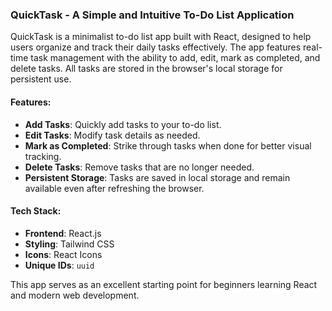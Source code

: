 
### QuickTask - A Simple and Intuitive To-Do List Application

QuickTask is a minimalist to-do list app built with React, designed to help users organize and track their daily tasks effectively. The app features real-time task management with the ability to add, edit, mark as completed, and delete tasks. All tasks are stored in the browser's local storage for persistent use.

#### Features:
- **Add Tasks**: Quickly add tasks to your to-do list.
- **Edit Tasks**: Modify task details as needed.
- **Mark as Completed**: Strike through tasks when done for better visual tracking.
- **Delete Tasks**: Remove tasks that are no longer needed.
- **Persistent Storage**: Tasks are saved in local storage and remain available even after refreshing the browser.

#### Tech Stack:
- **Frontend**: React.js
- **Styling**: Tailwind CSS
- **Icons**: React Icons
- **Unique IDs**: `uuid`

This app serves as an excellent starting point for beginners learning React and modern web development.
